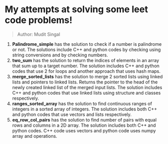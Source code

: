 # My attempts at solving some leet code problems!

> Author: Mudit Singal


1. **Palindrome_simple** has the solution to check if a number is palindrome or not. The solutions include C++ and python codes by checking using string conversions and by checking numbers.
2. **two_sum** has the solution to return the indices of elements in an array that sum up to a target number. The solution includes C++ and python codes that use 2 for loops and another approach that uses hash maps.
3. **merge_sorted_lists** has the solution to merge 2 sorted lists using linked lists and pointers to linked lists. Returns the pointer to the head of the newly created linked list of the merged input lists. The solution includes C++ and python codes that use linked lists using structure and classes respectively.
4. **ranges_sorted_array** has the solution to find continuous ranges of integers in a sorted array of integers. The solution includes both C++ and python codes that use vectors and lists respectively.
5. **eq_row_col_pairs** has the solution to find number of pairs with equal rows and columns in a 2D array. The solution includes both C++ and python codes. C++ code uses vectors and python code uses numpy array and operations.